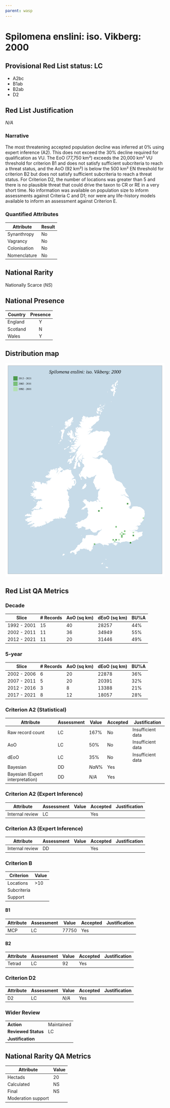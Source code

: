 ```yaml
---
parent: wasp
---
```


# Spilomena enslini: iso. Vikberg: 2000

## Provisional Red List status: LC
- A2bc
- B1ab
- B2ab
- D2

## Red List Justification
*N/A*

### Narrative


The most threatening accepted population decline was inferred at 0% using expert inference (A2). This does not exceed the 30% decline required for qualification as VU. The EoO (77,750 km²) exceeds the 20,000 km² VU threshold for criterion B1 and does not satisfy sufficient subcriteria to reach a threat status, and the AoO (92 km²) is below the 500 km² EN threshold for criterion B2 but does not satisfy sufficient subcriteria to reach a threat status. For Criterion D2, the number of locations was greater than 5 and there is no plausible threat that could drive the taxon to CR or RE in a very short time. No information was available on population size to inform assessments against Criteria C and D1; nor were any life-history models available to inform an assessment against Criterion E.

### Quantified Attributes
|Attribute|Result|
|---|---|
|Synanthropy|No|
|Vagrancy|No|
|Colonisation|No|
|Nomenclature|No|


## National Rarity
Nationally Scarce (*NS*)

## National Presence
|Country|Presence
|---|:-:|
|England|Y|
|Scotland|N|
|Wales|Y|


## Distribution map
![](../map/640.svg)

## Red List QA Metrics
### Decade
| Slice | # Records | AoO (sq km) | dEoO (sq km) |BU%A |
|---|---|---|---|---|
|1992 - 2001|15|40|28257|44%|
|2002 - 2011|11|36|34949|55%|
|2012 - 2021|11|20|31446|49%|

### 5-year
| Slice | # Records | AoO (sq km) | dEoO (sq km) |BU%A |
|---|---|---|---|---|
|2002 - 2006|6|20|22878|36%|
|2007 - 2011|5|20|20391|32%|
|2012 - 2016|3|8|13388|21%|
|2017 - 2021|8|12|18057|28%|

### Criterion A2 (Statistical)
|Attribute|Assessment|Value|Accepted|Justification
|---|---|---|---|---|
|Raw record count|LC|167%|No|Insufficient data|
|AoO|LC|50%|No|Insufficient data|
|dEoO|LC|35%|No|Insufficient data|
|Bayesian|DD|*NaN*%|Yes||
|Bayesian (Expert interpretation)|DD|*N/A*|Yes||

### Criterion A2 (Expert Inference)
|Attribute|Assessment|Value|Accepted|Justification
|---|---|---|---|---|
|Internal review|LC||Yes||

### Criterion A3 (Expert Inference)
|Attribute|Assessment|Value|Accepted|Justification
|---|---|---|---|---|
|Internal review|DD||Yes||

### Criterion B
|Criterion| Value|
|---|---|
|Locations|>10|
|Subcriteria||
|Support||

#### B1
|Attribute|Assessment|Value|Accepted|Justification
|---|---|---|---|---|
|MCP|LC|77750|Yes||

#### B2
|Attribute|Assessment|Value|Accepted|Justification
|---|---|---|---|---|
|Tetrad|LC|92|Yes||

### Criterion D2
|Attribute|Assessment|Value|Accepted|Justification
|---|---|---|---|---|
|D2|LC|*N/A*|Yes||

### Wider Review
|  |  |
|---|---|
|**Action**|Maintained|
|**Reviewed Status**|LC|
|**Justification**||

## National Rarity QA Metrics
|Attribute|Value|
|---|---|
|Hectads|20|
|Calculated|NS|
|Final|NS|
|Moderation support||
